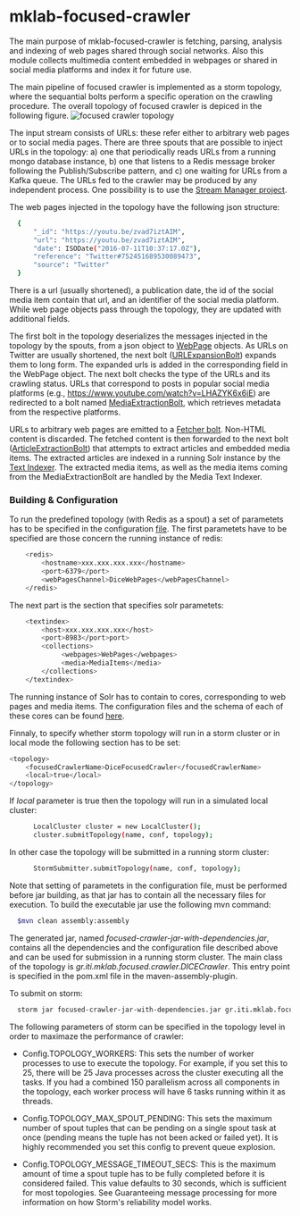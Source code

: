 mklab-focused-crawler
=====================

The main purpose of mklab-focused-crawler is fetching, parsing, analysis and indexing of web pages shared through social networks. Also this module collects multimedia content
embedded in webpages or shared in social media platforms and index it for future use.

The main pipeline of focused crawler is implemented as a storm topology, where the sequantial bolts perform a specific operation on the crawling procedure. The overall topology of focused crawler is depiced in the following figure.
![focused crawler topology](https://github.com/MKLab-ITI/mklab-focused-crawler/blob/dice/imgs/storm%20topologies.png)

The input stream consists of URLs: these refer either to arbitrary web pages or to social media pages. There are three spouts that are possible to inject URLs in the topology: a) one that periodically reads URLs from a running mongo database instance, b) one that listens to a Redis message broker following the Publish/Subscribe pattern, and c) one waiting for URLs from a Kafka queue.
The URLs fed to the crawler may be produced by any independent process. One possibility is to use the [Stream Manager project](https://github.com/MKLab-ITI/mklab-stream-manager).

The web pages injected in the topology have the following json structure:
```sh
  {
      "_id": "https://youtu.be/zvad7iztAIM",
      "url": "https://youtu.be/zvad7iztAIM",
      "date": ISODate("2016-07-11T10:37:17.0Z"),
      "reference": "Twitter#752451689530089473",
      "source": "Twitter"
  }
```

There is a url (usually shortened), a publication date, the id of the social media item contain that url, and an identifier of the social media platform. While web page objects pass through the topology, they are updated with additional fields.

The first bolt in the topology deserializes the messages injected in the topology by the spouts, from a json object to [WebPage](https://github.com/MKLab-ITI/mklab-framework-common/blob/master/src/main/java/gr/iti/mklab/framework/common/domain/WebPage.java) objects. As URLs on Twitter are usually shortened, the next bolt ([URLExpansionBolt](https://github.com/MKLab-ITI/mklab-focused-crawler/blob/dice/src/main/java/gr/iti/mklab/focused/crawler/bolts/webpages/URLExpansionBolt.java)) expands them to long form. The expanded urls is added in the corresponding field in the WebPage object. The next bolt checks the type of the URLs and its crawling status. URLs that correspond to posts in popular social media platforms (e.g., https://www.youtube.com/watch?v=LHAZYK6x6iE) are redirected to a bolt named [MediaExtractionBolt](https://github.com/MKLab-ITI/mklab-focused-crawler/blob/dice/src/main/java/gr/iti/mklab/focused/crawler/bolts/media/MediaExtractionBolt.java), which retrieves metadata from the respective platforms.

URLs to arbitrary web pages are emitted to a [Fetcher bolt](https://github.com/MKLab-ITI/mklab-focused-crawler/blob/dice/src/main/java/gr/iti/mklab/focused/crawler/bolts/webpages/WebPageFetcherBolt.java). Non-HTML content is discarded. The fetched content is then forwarded to the next bolt ([ArticleExtractionBolt](https://github.com/MKLab-ITI/mklab-focused-crawler/blob/dice/src/main/java/gr/iti/mklab/focused/crawler/bolts/webpages/ArticleExtractionBolt.java)) that attempts to extract articles and embedded media items. The extracted articles are indexed in a running Solr instance by the [Text Indexer](https://github.com/MKLab-ITI/mklab-focused-crawler/blob/dice/src/main/java/gr/iti/mklab/focused/crawler/bolts/webpages/SolrBolt.java). The extracted media items, as well as the media items coming from the MediaExtractionBolt are handled by the Media Text Indexer.


### Building & Configuration  

To run the predefined topology (with Redis as a spout) a set of parametets has to be specified in the configuration [file](https://github.com/MKLab-ITI/mklab-focused-crawler/blob/dice/src/main/resources/dice.crawler.xml). The first parametets have to be specified are those concern the running instance of redis:

```sh
    <redis>
        <hostname>xxx.xxx.xxx.xxx</hostname>
        <port>6379</port>
        <webPagesChannel>DiceWebPages</webPagesChannel>
    </redis>
```

The next part is the section that specifies solr parametets:

```sh
    <textindex>
        <host>xxx.xxx.xxx.xxx</host>
        <port>8983</port>port>
        <collections>
        	 <webpages>WebPages</webpages>
        	 <media>MediaItems</media>
        </collections>
    </textindex>
```

The running instance of Solr has to contain to cores, corresponding to web pages and media items. The configuration files and the schema of each of these cores can be found [here](https://github.com/MKLab-ITI/mmdemo-dockerized/tree/master/solr-cores).

Finnaly, to specify whether storm topology will run in a storm cluster or in local mode the following section has to be set:
```sh
<topology>
    <focusedCrawlerName>DiceFocusedCrawler</focusedCrawlerName>
    <local>true</local>
</topology>
```
If *local* parameter is true then the topology will run in a simulated local cluster:
```sh
      LocalCluster cluster = new LocalCluster();
      cluster.submitTopology(name, conf, topology);
```

In other case the topology will be submitted in a running storm cluster:
```sh
      StormSubmitter.submitTopology(name, conf, topology);
```

Note that setting of parametets in the configuration file, must be performed before jar building, as that jar has to contain all the necessary files for execution.
To build the executable jar use the following mvn command:

```sh
  $mvn clean assembly:assembly
```

The generated jar, named *focused-crawler-jar-with-dependencies.jar*, contains all the dependencies and the configuration file described above and can be used for submission in a running storm cluster. The main class of the topology is *gr.iti.mklab.focused.crawler.DICECrawler*. This entry point is specified in the pom.xml file in the maven-assembly-plugin.

To submit on storm:
```sh
  storm jar focused-crawler-jar-with-dependencies.jar gr.iti.mklab.focused.crawler.DICECrawler
```
The following parameters of storm can be specified in the topology level in order to maximaze the performance of crawler:

* Config.TOPOLOGY_WORKERS: This sets the number of worker processes to use to execute the topology. For example, if you set this to 25, there will be 25 Java processes across the cluster executing all the tasks. If you had a combined 150 parallelism across all components in the topology, each worker process will have 6 tasks running within it as threads.

* Config.TOPOLOGY_MAX_SPOUT_PENDING: This sets the maximum number of spout tuples that can be pending on a single spout task at once (pending means the tuple has not been acked or failed yet). It is highly recommended you set this config to prevent queue explosion.

* Config.TOPOLOGY_MESSAGE_TIMEOUT_SECS: This is the maximum amount of time a spout tuple has to be fully completed before it is considered failed. This value defaults to 30 seconds, which is sufficient for most topologies. See Guaranteeing message processing for more information on how Storm's reliability model works.
